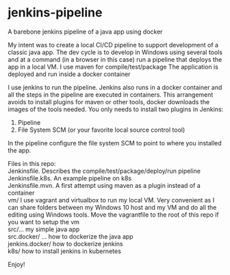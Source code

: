 # jenkins-pipeline
A barebone jenkins pipeline of a java app using docker

My intent was to create a local CI/CD pipeline to support development of a classic java app.
The dev cycle is to develop in Windows using several tools and at a command (in a browser in this case) run a pipeline that deploys the app in a local VM.
I use maven for compile/test/package
The application is deployed and run inside a docker container

I use jenkins to run the pipeline. Jenkins also runs in a docker container and all the steps in the pipeline are executed in containers. 
This arrangement avoids to install plugins for maven or other tools, docker downloads the images of the tools needed.
You only needs to install two plugins in Jenkins:
1. Pipeline 
2. File System SCM (or your favorite local source control tool)

In the pipeline configure the file system SCM to point to where you installed the app.

Files in this repo:\
Jenkinsfile. Describes the compile/test/package/deploy/run pipeline\
Jenkinsfile.k8s. An example pipeline on k8s\
Jenkinsfile.mvn. A first attempt using maven as a plugin instead of a container\
vm/ I use vagrant and virtualbox to run my local VM. Very convenient as I can share folders between my Windows 10 host and my VM and do all the editing using Windows tools. Move the vagrantfile to the root of this repo if you want to setup the vm\
src/... my simple java app\
src.docker/ ... how to dockerize the java app\
jenkins.docker/ how to dockerize jenkins\
k8s/ how to install jenkins in kubernetes

Enjoy!
